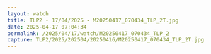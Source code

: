 ```yaml
---
layout: watch
title: TLP2 - 17/04/2025 - M20250417_070434_TLP_2T.jpg
date: 2025-04-17 07:04:34
permalink: /2025/04/17/watch/M20250417_070434_TLP_2
capture: TLP2/2025/202504/20250416/M20250417_070434_TLP_2T.jpg
---
```

